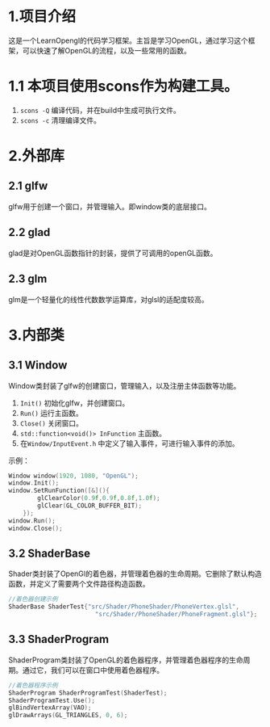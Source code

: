 
# 1.项目介绍
这是一个LearnOpengl的代码学习框架。主旨是学习OpenGL，通过学习这个框架，可以快速了解OpenGL的流程，以及一些常用的函数。
# 1.1 本项目使用scons作为构建工具。
1. `scons -Q` 编译代码，并在build中生成可执行文件。
2. `scons -c` 清理编译文件。

# 2.外部库
## 2.1 glfw
glfw用于创建一个窗口，并管理输入。即window类的底层接口。


## 2.2 glad
glad是对OpenGL函数指针的封装，提供了可调用的openGL函数。

## 2.3 glm
glm是一个轻量化的线性代数数学运算库，对glsl的适配度较高。

# 3.内部类
## 3.1 Window
Window类封装了glfw的创建窗口，管理输入，以及注册主体函数等功能。
1. `Init()` 初始化glfw，并创建窗口。
2. `Run()`  运行主函数。
3. `Close()` 关闭窗口。
4. `std::function<void()> InFunction` 主函数。
5. 在`Window/InputEvent.h` 中定义了输入事件，可进行输入事件的添加。

示例：
```cpp
Window window(1920, 1080, "OpenGL");
window.Init();
window.SetRunFunction([&](){
		glClearColor(0.9f,0.9f,0.8f,1.0f);
        glClear(GL_COLOR_BUFFER_BIT);
	});
window.Run();
window.Close();	
```

## 3.2 ShaderBase
Shader类封装了OpenGl的着色器，并管理着色器的生命周期。它删除了默认构造函数，并定义了需要两个文件路径构造函数。
```cpp
//着色器创建示例
ShaderBase ShaderTest{"src/Shader/PhoneShader/PhoneVertex.glsl",
						"src/Shader/PhoneShader/PhoneFragment.glsl"};
```

## 3.3 ShaderProgram
ShaderProgram类封装了OpenGL的着色器程序，并管理着色器程序的生命周期。通过它，我们可以在窗口中使用着色器程序。
```cpp
//着色器程序示例
ShaderProgram ShaderProgramTest(ShaderTest);
ShaderProgramTest.Use();
glBindVertexArray(VAO);
glDrawArrays(GL_TRIANGLES, 0, 6); 
```
